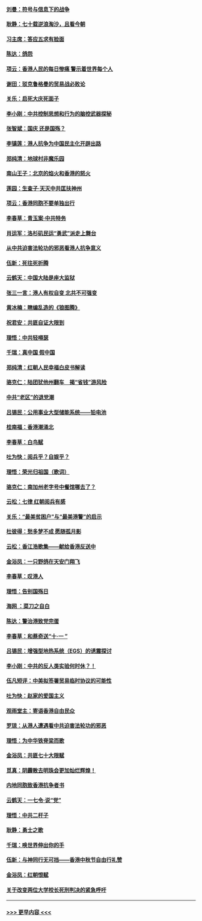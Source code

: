 #### [刘曼：符号与信息下的战争](../pages/nsc993/n11564655.md?t=10032011) 
#### [耿静：七十载逆浪淘沙，且看今朝](../pages/nsc993/n11564520.md?t=10032011) 
#### [习主席：答应五求有脸面](../pages/nsc993/n11563953.md?t=10032011) 
#### [陈达：鸽怨](../pages/nsc993/n11561879.md?t=10032011) 
#### [项云：香港人民的每日惨痛  警示着世界每个人](../pages/nsc993/n11559273.md?t=10032011) 
#### [谢田：驳克鲁格曼的贸易战必败论](../pages/nsc993/n11555840.md?t=10032011) 
#### [关乐：启死大庆死面子](../pages/nsc993/n11556823.md?t=10032011) 
#### [李小刚：中共控制思想和行为的脑控武器探秘](../pages/nsc993/n11556776.md?t=10032011) 
#### [张智斌：国庆  还是国殇？](../pages/nsc993/n11556617.md?t=10032011) 
#### [李镇莲：港人抗争为中国民主化开辟出路](../pages/nsc993/n11556570.md?t=10032011) 
#### [郑纯清：地球村非魔乐园](../pages/nsc993/n11555415.md?t=10032011) 
#### [南山王子：北京的焰火和香港的怒火](../pages/nsc993/n11555318.md?t=10032011) 
#### [莲园：生查子·天灭中共匡扶神州](../pages/nsc993/n11555302.md?t=10032011) 
#### [项云：香港同胞不要单独出行](../pages/nsc993/n11555276.md?t=10032011) 
#### [李春草：青玉案‧中共特务](../pages/nsc993/n11552356.md?t=10032011) 
#### [肖运军：洛杉矶民运“勇武”派走上舞台](../pages/nsc993/n11551595.md?t=10032011) 
#### [从中共迫害法轮功的邪恶看港人抗争意义](../pages/nsc993/n11540858.md?t=10032011) 
#### [伍新：死往死折腾](../pages/nsc993/n11550174.md?t=10032011) 
#### [云鹤天：中国大陆是座大监狱](../pages/nsc993/n11550155.md?t=10032011) 
#### [张三一言：港人有权自变 北共不可强变](../pages/nsc993/n11550132.md?t=10032011) 
#### [黄冰楠：瞎编乱造的《狼图腾》](../pages/nsc993/n11550082.md?t=10032011) 
#### [祝君安：共匪自证大限到](../pages/nsc993/n11550041.md?t=10032011) 
#### [理悟：中共轻嘚瑟](../pages/nsc993/n11547978.md?t=10032011) 
#### [千瑞：真中国 假中国](../pages/nsc993/n11547865.md?t=10032011) 
#### [郑纯清：红朝人民幸福白皮书解读](../pages/nsc993/n11547499.md?t=10032011) 
#### [骆克仁：陆团犹他州翻车　揭“省钱”游风险](../pages/nsc993/n11546977.md?t=10032011) 
#### [中共“老区”的退党潮](../pages/nsc993/n11545995.md?t=10032011) 
#### [吕锡民：公用事业大型储能系统——铅电池](../pages/nsc993/n11545701.md?t=10032011) 
#### [桂南福：香港潮涌北](../pages/nsc993/n11545682.md?t=10032011) 
#### [李春草：白鸟赋](../pages/nsc993/n11545663.md?t=10032011) 
#### [吐为快：阅兵乎？自娱乎？](../pages/nsc993/n11545625.md?t=10032011) 
#### [理悟：荣光归祖国（歌词）](../pages/nsc993/n11545616.md?t=10032011) 
#### [骆克仁：南加州老字号中餐馆哪去了？](../pages/nsc993/n11545120.md?t=10032011) 
#### [云松：七律 红朝阅兵有感](../pages/nsc993/n11542394.md?t=10032011) 
#### [关乐：“最美贫困户”与“最美港警”的启示](../pages/nsc993/n11542252.md?t=10032011) 
#### [杜彼得：愁多梦不成 愿随孤月影](../pages/nsc993/n11540296.md?t=10032011) 
#### [云松：香江浩歌集——献给香港反送中](../pages/nsc993/n11540149.md?t=10032011) 
#### [金浴凤：一只野鸽在天安门翔飞](../pages/nsc993/n11540280.md?t=10032011) 
#### [李春草：叹港人](../pages/nsc993/n11540119.md?t=10032011) 
#### [理悟：告别国殇日](../pages/nsc993/n11539610.md?t=10032011) 
#### [海网 ：菜刀之自白](../pages/nsc993/n11539597.md?t=10032011) 
#### [陈达：警治港致党完蛋](../pages/nsc993/n11538127.md?t=10032011) 
#### [李春草：和蔡奇送“十·一 ”](../pages/nsc993/n11537810.md?t=10032011) 
#### [吕锡民：增强型地热系统（EGS）的诱震探讨](../pages/nsc993/n11537765.md?t=10032011) 
#### [李小刚：中共的反人类实验何时休？！](../pages/nsc993/n11537669.md?t=10032011) 
#### [伍凡短评：中美拟签署贸易临时协议的可能性](../pages/nsc993/n11536773.md?t=10032011) 
#### [吐为快：赵家的爱国主义](../pages/nsc993/n11536750.md?t=10032011) 
#### [观雨堂主：寄语香港自由民众](../pages/nsc993/n11536735.md?t=10032011) 
#### [罗琼：从港人遭遇看中共迫害法轮功的邪恶](../pages/nsc993/n11507862.md?t=10032011) 
#### [理悟：为中华铁脊梁而歌](../pages/nsc993/n11534458.md?t=10032011) 
#### [金浴凤：共匪七十大限赋](../pages/nsc993/n11534434.md?t=10032011) 
#### [觅真：阴霾散去明珠会更加灿烂辉煌！](../pages/nsc993/n11531858.md?t=10032011) 
#### [内地同胞致香港抗争者书](../pages/nsc993/n11531645.md?t=10032011) 
#### [云鹤天：一七令‧说“党”](../pages/nsc993/n11529099.md?t=10032011) 
#### [理悟：中共二杆子](../pages/nsc993/n11529046.md?t=10032011) 
#### [耿静：勇士之歌](../pages/nsc993/n11527562.md?t=10032011) 
#### [千瑞：唤世界伸出你的手](../pages/nsc993/n11526942.md?t=10032011) 
#### [伍新：与神同行无可挡——香港中秋节自由行礼赞](../pages/nsc993/n11526801.md?t=10032011) 
#### [金浴凤：红朝恨赋](../pages/nsc993/n11524312.md?t=10032011) 
#### [关于改变两位大学校长死刑判决的紧急呼吁](../pages/nsc993/n11524103.md?t=10032011) 

----
#### [ >>> 更早内容 <<< ](../indexes/nsc993-earlier.md)
